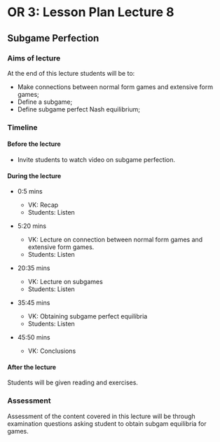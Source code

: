 # OR 3: Lesson Plan Lecture 8
## Subgame Perfection

### Aims of lecture

At the end of this lecture students will be to:

- Make connections between normal form games and extensive form games;
- Define a subgame;
- Define subgame perfect Nash equilibrium;

### Timeline

#### Before the lecture

- Invite students to watch video on subgame perfection.

#### During the lecture

- 0:5 mins

    - VK: Recap
    - Students: Listen

- 5:20 mins

    - VK: Lecture on connection between normal form games and extensive form games.
    - Students: Listen

- 20:35 mins

    - VK: Lecture on subgames
    - Students: Listen

- 35:45 mins

    - VK: Obtaining subgame perfect equilibria
    - Students: Listen

- 45:50 mins

    - VK: Conclusions

#### After the lecture

Students will be given reading and exercises.

### Assessment

Assessment of the content covered in this lecture will be through examination questions asking student to obtain subgam equilibria for games.
